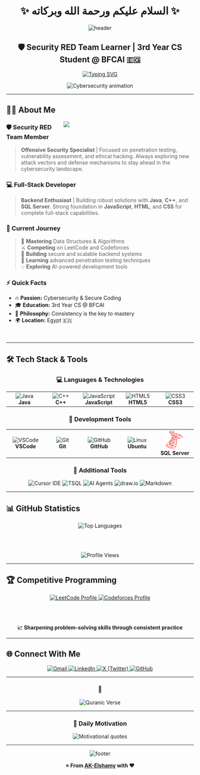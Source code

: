 <div align="center">

# ✨ السلام عليكم ورحمة الله وبركاته ✨

<img src="https://capsule-render.vercel.app/api?type=waving&color=gradient&height=200&section=header&text=Ahmed%20Elshamy&fontSize=70&fontAlignY=35&animation=twinkling&fontColor=white" alt="header"/>

</div>

<h2 align="center">🛡️ Security RED Team Learner | 3rd Year CS Student @ BFCAI 🇪🇬</h2>

<div align="center">
  
[![Typing SVG](https://readme-typing-svg.herokuapp.com?font=Fira+Code&size=20&duration=3000&pause=1000&color=FF0000&center=true&vCenter=true&width=800&lines=🛡️+CyberSecurity+%26+Penetration+Testing+Enthusiast;💻+Full-Stack+%26+Backend+Development;🔐+Offensive+Security+%26+Ethical+Hacking;🚀+Always+Learning%2C+Always+Growing;⚔️+Competitive+Programmer)](https://git.io/typing-svg)

<img src="https://media.giphy.com/media/077i6AULCXc0FKTj9s/giphy.gif" width="400" alt="Cybersecurity animation"/>

</div>

---

## 👨‍💻 About Me

<img align="right" src="https://media.giphy.com/media/LmNwrBhejkK9EFP504/giphy.gif" width="350"/>

### 🛡️ Security RED Team Member
> **Offensive Security Specialist** | Focused on penetration testing, vulnerability assessment, and ethical hacking. Always exploring new attack vectors and defense mechanisms to stay ahead in the cybersecurity landscape.

### 💻 Full-Stack Developer
> **Backend Enthusiast** | Building robust solutions with **Java**, **C++**, and **SQL Server**. Strong foundation in **JavaScript**, **HTML**, and **CSS** for complete full-stack capabilities.

### 🎯 Current Journey
> 🔐 **Mastering** Data Structures & Algorithms  
> ⚔️ **Competing** on LeetCode and Codeforces  
> 🚀 **Building** secure and scalable backend systems  
> 🌱 **Learning** advanced penetration testing techniques  
> 💡 **Exploring** AI-powered development tools

### ⚡ Quick Facts
- 🔥 **Passion:** Cybersecurity & Secure Coding
- 🎓 **Education:** 3rd Year CS @ BFCAI
- 💪 **Philosophy:** Consistency is the key to mastery
- 🌍 **Location:** Egypt 🇪🇬

<br clear="right"/>

---

## 🛠️ Tech Stack & Tools

<div align="center">

### 💻 Languages & Technologies

<table>
<tr>
<td align="center" width="100">
<img src="https://skillicons.dev/icons?i=java" width="50" height="50" alt="Java"/>
<br/><strong>Java</strong>
</td>
<td align="center" width="100">
<img src="https://skillicons.dev/icons?i=cpp" width="50" height="50" alt="C++"/>
<br/><strong>C++</strong>
</td>
<td align="center" width="100">
<img src="https://skillicons.dev/icons?i=js" width="50" height="50" alt="JavaScript"/>
<br/><strong>JavaScript</strong>
</td>
<td align="center" width="100">
<img src="https://skillicons.dev/icons?i=html" width="50" height="50" alt="HTML5"/>
<br/><strong>HTML5</strong>
</td>
<td align="center" width="100">
<img src="https://skillicons.dev/icons?i=css" width="50" height="50" alt="CSS3"/>
<br/><strong>CSS3</strong>
</td>
</tr>
</table>

### 🔧 Development Tools

<table>
<tr>
<td align="center" width="100">
<img src="https://skillicons.dev/icons?i=vscode" width="50" height="50" alt="VSCode"/>
<br/><strong>VSCode</strong>
</td>
<td align="center" width="100">
<img src="https://skillicons.dev/icons?i=git" width="50" height="50" alt="Git"/>
<br/><strong>Git</strong>
</td>
<td align="center" width="100">
<img src="https://skillicons.dev/icons?i=github" width="50" height="50" alt="GitHub"/>
<br/><strong>GitHub</strong>
</td>
<td align="center" width="100">
<img src="https://skillicons.dev/icons?i=linux" width="50" height="50" alt="Linux"/>
<br/><strong>Ubuntu</strong>
</td>
<td align="center" width="100">
<img src="https://raw.githubusercontent.com/devicons/devicon/master/icons/microsoftsqlserver/microsoftsqlserver-plain.svg" width="50" height="50" alt="SQL Server"/>
<br/><strong>SQL Server</strong>
</td>
</tr>
</table>

### 🤖 Additional Tools

<p>
<img src="https://img.shields.io/badge/Cursor_IDE-000000?style=for-the-badge&logo=visual-studio-code&logoColor=white" alt="Cursor IDE"/>
<img src="https://img.shields.io/badge/T--SQL-CC2927?style=for-the-badge&logo=microsoft-sql-server&logoColor=white" alt="TSQL"/>
<img src="https://img.shields.io/badge/AI_Agents-412991?style=for-the-badge&logo=openai&logoColor=white" alt="AI Agents"/>
<img src="https://img.shields.io/badge/draw.io-F08705?style=for-the-badge&logo=diagrams.net&logoColor=white" alt="draw.io"/>
<img src="https://img.shields.io/badge/Markdown-000000?style=for-the-badge&logo=markdown&logoColor=white" alt="Markdown"/>
</p>

</div>

---

## 📊 GitHub Statistics

<div align="center">

<img src="https://github-readme-stats.vercel.app/api/top-langs/?username=AK-Elshamy&layout=compact&theme=radical&hide_border=true&bg_color=0D1117&title_color=FF0000&text_color=FFFFFF&langs_count=8" alt="Top Languages" width="450"/>

<br/><br/>

![Profile Views](https://komarev.com/ghpvc/?username=AK-Elshamy&color=red&style=for-the-badge&label=PROFILE+VIEWS)

</div>

---

## 🏆 Competitive Programming

<div align="center">

<a href="https://leetcode.com/El_shamy/" target="_blank">
<img src="https://img.shields.io/badge/LeetCode-FFA116?style=for-the-badge&logo=LeetCode&logoColor=black" alt="LeetCode Profile"/>
</a>
<a href="https://codeforces.com/profile/El-Shamy" target="_blank">
<img src="https://img.shields.io/badge/Codeforces-1F8ACB?style=for-the-badge&logo=Codeforces&logoColor=white" alt="Codeforces Profile"/>
</a>

<br/><br/>

**📈 Sharpening problem-solving skills through consistent practice**

</div>

---

## 🌐 Connect With Me

<div align="center">

<a href="mailto:ahmed.khalid.elshamy37@gmail.com">
<img src="https://img.shields.io/badge/Gmail-D14836?style=for-the-badge&logo=gmail&logoColor=white" alt="Gmail"/>
</a>
<a href="https://www.linkedin.com/in/a-elshamy">
<img src="https://img.shields.io/badge/LinkedIn-0077B5?style=for-the-badge&logo=linkedin&logoColor=white" alt="LinkedIn"/>
</a>
<a href="https://x.com/El_shamy_">
<img src="https://img.shields.io/badge/X-000000?style=for-the-badge&logo=x&logoColor=white" alt="X (Twitter)"/>
</a>
<a href="https://github.com/AK-Elshamy">
<img src="https://img.shields.io/badge/GitHub-100000?style=for-the-badge&logo=github&logoColor=white" alt="GitHub"/>
</a>

</div>

---

<div align="center">

### 🕌 
<img src="https://readme-typing-svg.herokuapp.com?font=Amiri&size=18&duration=4000&pause=2000&color=36BCF7&center=true&vCenter=true&width=900&height=60&lines=وَقُل+رَّبِّ+أَدْخِلْنِي+مُدْخَلَ+صِدْقٍ+وَأَخْرِجْنِي+مُخْرَجَ+صِدْقٍ;وَاجْعَل+لِّي+مِن+لَّدُنكَ+سُلْطَانًا+نَّصِيرًا" alt="Quranic Verse"/>

---

### 💭 Daily Motivation

<img src="https://readme-typing-svg.herokuapp.com?font=Fira+Code&size=16&duration=3000&pause=1500&color=FFFFFF&center=true&vCenter=true&width=700&lines=Consistency+is+the+key+to+mastery+🔑;Keep+learning%2C+keep+growing+🌱;Success+comes+from+persistent+effort+💪;Every+expert+was+once+a+beginner+🚀" alt="Motivational quotes"/>

---

<img src="https://capsule-render.vercel.app/api?type=waving&color=gradient&height=100&section=footer" alt="footer"/>

**⭐ From [AK-Elshamy](https://github.com/AK-Elshamy) with ❤️**

</div>
